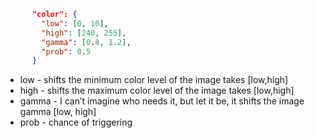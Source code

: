 ```json
      "color": {
        "low": [0, 10],
        "high": [240, 255],
        "gamma": [0.8, 1.2],
        "prob": 0.5
      }
```
- low - shifts the minimum color level of the image takes [low,high]
- high - shifts the maximum color level of the image takes [low,high]
- gamma - I can’t imagine who needs it, but let it be, it shifts the image gamma [low, high]
- prob - chance of triggering
